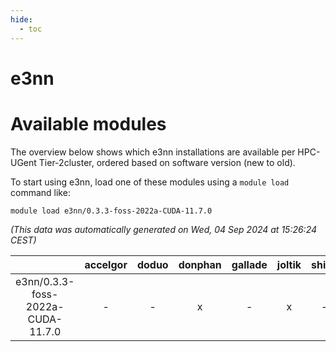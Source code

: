 ```yaml
---
hide:
  - toc
---
```


e3nn
====

# Available modules


The overview below shows which e3nn installations are available per HPC-UGent Tier-2cluster, ordered based on software version (new to old).

To start using e3nn, load one of these modules using a `module load` command like:

```shell
module load e3nn/0.3.3-foss-2022a-CUDA-11.7.0
```

*(This data was automatically generated on Wed, 04 Sep 2024 at 15:26:24 CEST)*  

| |accelgor|doduo|donphan|gallade|joltik|shinx|skitty|
| :---: | :---: | :---: | :---: | :---: | :---: | :---: | :---: |
|e3nn/0.3.3-foss-2022a-CUDA-11.7.0|-|-|x|-|x|-|-|

